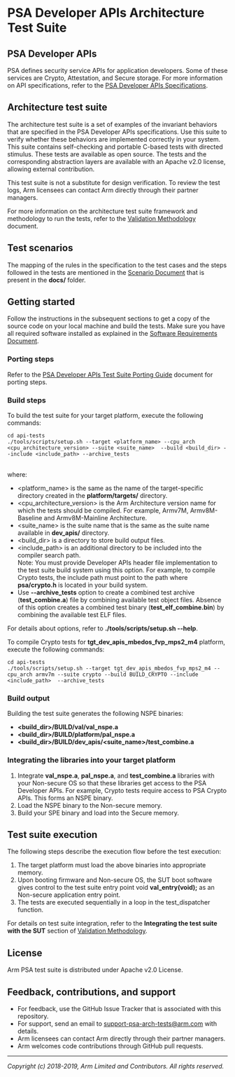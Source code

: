 
# PSA Developer APIs Architecture Test Suite

## PSA Developer APIs

PSA defines security service APIs for application developers. Some of these services are Crypto, Attestation, and Secure storage. For more information on API specifications, refer to the [PSA Developer APIs Specifications](../../api-specs/).

## Architecture test suite

The architecture test suite is a set of examples of the invariant behaviors that are specified in the PSA Developer APIs specifications. Use this suite to verify whether these behaviors are implemented correctly in your system. This  suite contains self-checking and portable C-based tests with directed stimulus. These tests are available as open source. The tests and the corresponding abstraction layers are available with an Apache v2.0 license, allowing external contribution.

This test suite is not a substitute for design verification. To review the test logs, Arm licensees can contact Arm directly through their partner managers.

For more information on the architecture test suite framework and methodology to run the tests, refer to the [Validation Methodology](../docs/Arm_PSA_APIs_Arch_Test_Validation_Methodology.pdf) document.

## Test scenarios

The mapping of the rules in the specification to the test cases and the steps followed in the tests are mentioned in the [Scenario Document](../docs/) that is present in the **docs/** folder.


## Getting started

Follow the instructions in the subsequent sections to get a copy of the source code on your local machine and build the tests. Make sure you have all required software installed as explained in the [Software Requirements Document](../docs/sw_requirements.md).

### Porting steps

Refer to the [PSA Developer APIs Test Suite Porting Guide](../docs/porting_guide_dev_apis.md) document for porting steps.

### Build steps

To build the test suite for your target platform, execute the following commands:

```
cd api-tests
./tools/scripts/setup.sh --target <platform_name> --cpu_arch <cpu_architecture_version> --suite <suite_name>  --build <build_dir> --include <include_path> --archive_tests
```
<br />  where:

-   <platform_name> is the same as the name of the target-specific directory created in the **platform/targets/** directory.  <br />
-   <cpu_architecture_version> is the Arm Architecture version name for which the tests should be compiled. For example, Armv7M, Armv8M-Baseline and Armv8M-Mainline Architecture.  <br />
-   <suite_name> is the suite name that is the same as the suite name available in **dev_apis/** directory. <br />
-   <build_dir> is a directory to store build output files. <br />
-   <include_path> is an additional directory to be included into the compiler search path. <br />
Note: You must provide Developer APIs header file implementation to the test suite build system using this option. For example, to compile Crypto tests, the include path must point to the path where **psa/crypto.h** is located in your build system.<br />
-  Use **--archive_tests** option to create a combined test archive (**test_combine.a**) file by combining available test object files. Absence of this option creates a combined test binary (**test_elf_combine.bin**) by combining the available test ELF files.

For details about options, refer to **./tools/scripts/setup.sh --help**.

To compile Crypto tests for **tgt_dev_apis_mbedos_fvp_mps2_m4** platform, execute the following commands:
```
cd api-tests
./tools/scripts/setup.sh --target tgt_dev_apis_mbedos_fvp_mps2_m4 --cpu_arch armv7m --suite crypto --build BUILD_CRYPTO --include <include_path>  --archive_tests
```

### Build output
Building the test suite generates the following NSPE binaries:<br />
- **<build_dir>/BUILD/val/val_nspe.a**
- **<build_dir>/BUILD/platform/pal_nspe.a**
- **<build_dir>/BUILD/dev_apis/<suite_name>/test_combine.a**

### Integrating the libraries into your target platform

1. Integrate **val_nspe.a**, **pal_nspe.a**, and **test_combine.a** libraries with your Non-secure OS so that these libraries get access to the PSA Developer APIs. For example, Crypto tests require access to PSA Crypto APIs. This forms an NSPE binary.
2. Load the NSPE binary to the Non-secure memory.
3. Build your SPE binary and load into the Secure memory.

## Test suite execution
The following steps describe the execution flow before the test execution: <br />

1. The target platform must load the above binaries into appropriate memory. <br />
3. Upon booting firmware and Non-secure OS, the SUT boot software gives control to the test suite entry point void **val_entry(void);** as an Non-secure application entry point. <br />
4. The tests are executed sequentially in a loop in the test_dispatcher function. <br />

For details on test suite integration, refer to the **Integrating the test suite with the SUT** section of [Validation Methodology](../docs/Arm_PSA_APIs_Arch_Test_Validation_Methodology.pdf).

## License

Arm PSA test suite is distributed under Apache v2.0 License.


## Feedback, contributions, and support

 - For feedback, use the GitHub Issue Tracker that is associated with this repository.
 - For support, send an email to support-psa-arch-tests@arm.com with details.
 - Arm licensees can contact Arm directly through their partner managers.
 - Arm welcomes code contributions through GitHub pull requests.

--------------

*Copyright (c) 2018-2019, Arm Limited and Contributors. All rights reserved.*

